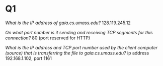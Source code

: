 # Q1

*What is the IP address of gaia.cs.umass.edu?* 128.119.245.12

*On what port number is it sending and receiving TCP segments for this connection?* 80 (port reserved for HTTP)

*What is the IP address and TCP port number used by the client computer (source) that is transferring the file to gaia.cs.umass.edu?* ip address 192.168.1.102, port 1161 

